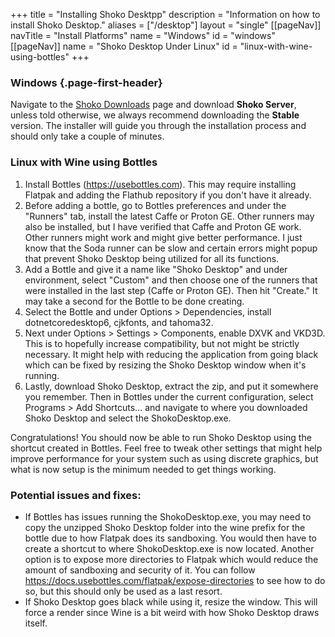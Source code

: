 +++ title = "Installing Shoko Desktpp"
description = "Information on how to install Shoko Desktop."
aliases = ["/desktop"]
layout = "single"
[[pageNav]]
navTitle = "Install Platforms"
name = "Windows"
id = "windows"
[[pageNav]]
name = "Shoko Desktop Under Linux"
id = "linux-with-wine-using-bottles"
+++

### Windows {.page-first-header}

Navigate to the [Shoko Downloads](https://shokoanime.com/downloads/) page and download **Shoko Server**, unless told otherwise, we always recommend 
downloading the **Stable** version. The installer will guide you through the installation process and should only take 
a couple of minutes.

###  Linux with Wine using Bottles 

1. Install Bottles (https://usebottles.com). This may require installing Flatpak and adding the Flathub repository if you don't have it already.
2. Before adding a bottle, go to Bottles preferences and under the "Runners" tab, install the latest Caffe or Proton GE. Other runners may also be installed, but I have verified that Caffe and Proton GE work. Other runners might work and might give better performance. I just know that the Soda runner can be slow and certain errors might popup that prevent Shoko Desktop being utilized for all its functions.
3. Add a Bottle and give it a name like "Shoko Desktop" and under environment, select "Custom" and then choose one of the runners that were installed in the last step (Caffe or Proton GE). Then hit "Create." It may take a second for the Bottle to be done creating.
4. Select the Bottle and under Options > Dependencies, install dotnetcoredesktop6, cjkfonts, and tahoma32.
5. Next under Options > Settings > Components, enable DXVK and VKD3D. This is to hopefully increase compatibility, but not might be strictly necessary. It might help with reducing the application from going black which can be fixed by resizing the Shoko Desktop window when it's running.
6. Lastly, download Shoko Desktop, extract the zip, and put it somewhere you remember. Then in Bottles under the current configuration, select Programs > Add Shortcuts... and navigate to where you downloaded Shoko Desktop and select the ShokoDesktop.exe.

Congratulations! You should now be able to run Shoko Desktop using the shortcut created in Bottles. Feel free to tweak other settings that might help improve performance for your system such as using discrete graphics, but what is now setup is the minimum needed to get things working.

### Potential issues and fixes:
- If Bottles has issues running the ShokoDesktop.exe, you may need to copy the unzipped Shoko Desktop folder into the wine prefix for the bottle due to how Flatpak does its sandboxing. You would then have to create a shortcut to where ShokoDesktop.exe is now located. Another option is to expose more directories to Flatpak which would reduce the amount of sandboxing and security of it. You can follow https://docs.usebottles.com/flatpak/expose-directories to see how to do so, but this should only be used as a last resort.
- If Shoko Desktop goes black while using it, resize the window. This will force a render since Wine is a bit weird with how Shoko Desktop draws itself.
